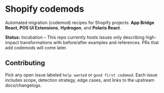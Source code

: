 # Shopify codemods
Automated migration (codemod) recipes for Shopify projects: **App Bridge React**, **POS UI Extensions**, **Hydrogen**, and **Polaris React**.

**Status:** Incubation – This repo currently hosts issues only describing high-impact transformations with before/after examples and references. PRs that add codemods will come later.

## Contributing
Pick any open issue labeled `help wanted` or `good first codemod`. Each issue includes scope, detection strategy, edge cases, and links to the upstream docs/changelogs.
